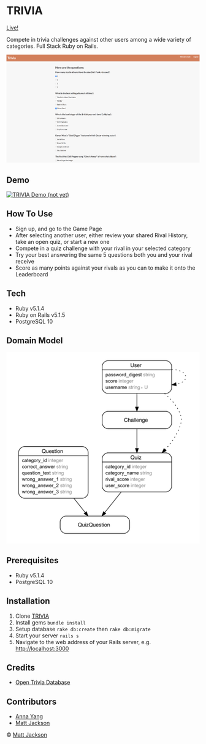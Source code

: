 # TRIVIA

[Live!](http://trivia-anna-mmatt.herokuapp.com/)

Compete in trivia challenges against other users among a wide variety of categories. Full Stack Ruby on Rails.

![TRIVIA-screenshot](https://github.com/matjack9/TRIVIA/blob/master/TRIVIA-screenshot.png)

## Demo

[![TRIVIA Demo (not yet)](http://img.youtube.com/vi/YOUTUBE_VIDEO_ID_HERE/0.jpg)](http://www.youtube.com/watch?v=YOUTUBE_VIDEO_ID_HERE)

## How To Use

* Sign up, and go to the Game Page
* After selecting another user, either review your shared Rival History, take an open quiz, or start a new one
* Compete in a quiz challenge with your rival in your selected category
* Try your best answering the same 5 questions both you and your rival receive
* Score as many points against your rivals as you can to make it onto the Leaderboard

## Tech

* Ruby v5.1.4
* Ruby on Rails v5.1.5
* PostgreSQL 10

## Domain Model

![TRIVIA-relationships](https://github.com/matjack9/TRIVIA/blob/master/TRIVIA-relationships.png)

## Prerequisites

* Ruby v5.1.4
* PostgreSQL 10

## Installation

1.  Clone [TRIVIA](https://github.com/matjack9/TRIVIA)
2.  Install gems `bundle install`
3.  Setup database `rake db:create` then `rake db:migrate`
4.  Start your server `rails s`
5.  Navigate to the web address of your Rails server, e.g. [http://localhost:3000](http://localhost:3000)

## Credits

* [Open Trivia Database](https://opentdb.com/)

## Contributors

* [Anna Yang](https://github.com/yanganna68)
* [Matt Jackson](https://github.com/matjack9)

© [Matt Jackson](https://www.linkedin.com/in/matjack/)
